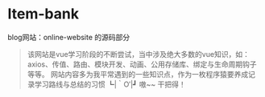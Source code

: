 # Item-bank
blog网站：online-website 的源码部分
> 该网站是vue学习阶段的不断尝试，当中涉及绝大多数的vue知识，如：axios、传值、路由、模块开发、动画、公用存储库、绑定与生命周期钩子等等。
> 网站内容多为我平常遇到的一些知识点，作为一枚程序猿要养成记录学习路线与总结的习惯 ┗|｀O′|┛ 嗷~~ 干把得！
